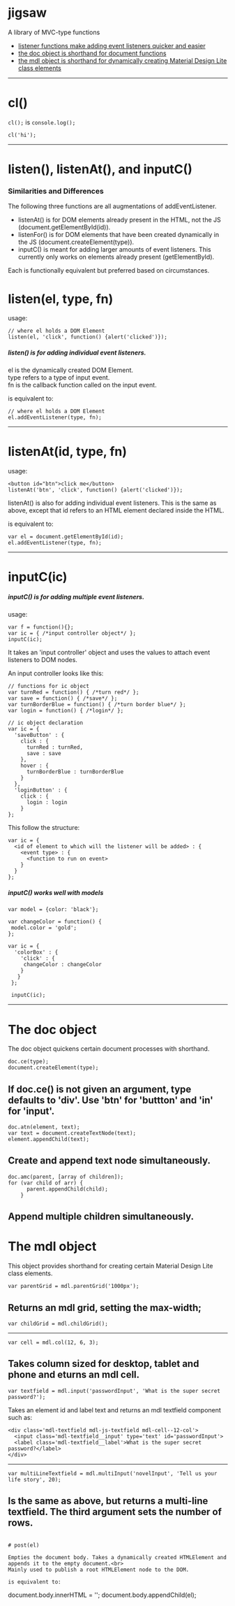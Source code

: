 # jigsaw
A library of MVC-type functions
<ul>
 <li><a href="#listen-listenat-and-inputc">listener functions make adding event listeners quicker and easier</a></li>
 <li><a href="#the-doc-object">the doc object is shorthand for document functions</a></li>
 <li><a href="#the-mdl-object">the mdl object is shorthand for dynamically creating Material Design Lite class elements</a></li>
</ul>

----
# cl()

```cl();``` is ```console.log();```

```cl('hi');```

----

<h1>listen(), listenAt(), and inputC()</h1>

<h3>Similarities and Differences </h3>

The following three functions are all augmentations of addEventListener.

 - listenAt() is for DOM elements already present in the HTML, not the JS (document.getElementById(id)).
 - listenFor() is for DOM elements that have been created dynamically in the JS (document.createElement(type)).
 - inputC() is meant for adding larger amounts of event listeners. This currently only works on elements already present (getElementById).

Each is functionally equivalent but preferred based on circumstances.

# listen(el, type, fn)

usage:

```
// where el holds a DOM Element
listen(el, 'click', function() {alert('clicked')});
```

<h5>listen() is for adding individual event listeners.<br></h5>

el is the dynamically created DOM Element.<br>
type refers to a type of input event.<br>
fn is the callback function called on the input event.<br>

is equivalent to:
```
// where el holds a DOM Element
el.addEventListener(type, fn);
```

----
# listenAt(id, type, fn) 

usage:
```
<button id="btn">click me</button>
listenAt('btn', 'click', function() {alert('clicked')});
```

listenAt() is also for adding individual event listeners. This is the same as above, except that id refers to an HTML element declared inside the HTML.

is equivalent to:

```
var el = document.getElementById(id);
el.addEventListener(type, fn);
```

----

# inputC(ic)

<h5>inputC() is for adding multiple event listeners.</h5>

usage:
```
var f = function(){};
var ic = { /*input controller object*/ };
inputC(ic);
```

It takes an 'input controller' object and uses the values to attach event listeners to DOM nodes.

An input controller looks like this:

```
// functions for ic object
var turnRed = function() { /*turn red*/ };
var save = function() { /*save*/ };
var turnBorderBlue = function() { /*turn border blue*/ };
var login = function() { /*login*/ };

// ic object declaration
var ic = {
  'saveButton' : {
    click : {
      turnRed : turnRed,
      save : save
    },
    hover : {
      turnBorderBlue : turnBorderBlue
    }
  },
  'loginButton' : {
    click : {
      login : login
    }
};
```

This follow the structure:
```
var ic = {
  <id of element to which will the listener will be added> : {
    <event type> : {
      <function to run on event>
    }
  }
};
```
<h5>inputC() works well with models</h5>

```
var model = {color: 'black'};

var changeColor = function() {
 model.color = 'gold';
};

var ic = {
  'colorBox' : {
    'click' : {
     changeColor : changeColor
    }
   } 
 };
 
 inputC(ic);
```

----

# The doc object

The doc object quickens certain document processes with shorthand.

```
doc.ce(type);
document.createElement(type);
```
If doc.ce() is not given an argument, type defaults to 'div'.
Use 'btn' for 'buttton' and 'in' for 'input'.
----
```
doc.atn(element, text);
var text = document.createTextNode(text);
element.appendChild(text);
```
Create and append text node simultaneously.
----
```
doc.amc(parent, [array of children]);
for (var child of arr) {
      parent.appendChild(child);
    }
```
Append multiple children simultaneously.
----

# The mdl object

This object provides shorthand for creating certain Material Design Lite class elements.

```
var parentGrid = mdl.parentGrid('1000px');
```
Returns an mdl grid, setting the max-width;
----
```
var childGrid = mdl.childGrid();
```
----
```
var cell = mdl.col(12, 6, 3);
```
Takes column sized for desktop, tablet and phone and eturns an mdl cell.
----
```
var textfield = mdl.input('passwordInput', 'What is the super secret password?');
```
Takes an element id and label text and returns an mdl textfield component such as:
```
<div class='mdl-textfield mdl-js-textfield mdl-cell--12-col'>
  <input class='mdl-textfield__input' type='text' id='passwordInput'>
  <label class='mdl-textfield__label'>What is the super secret password?</label>
</div>
```
----
```
var multiLineTextfield = mdl.multiInput('novelInput', 'Tell us your life story', 20);
```
Is the same as above, but returns a multi-line textfield. The third argument sets the number of rows.
----
 ```

# post(el)

Empties the document body. Takes a dynamically created HTMLElement and appends it to the empty document.<br>
Mainly used to publish a root HTMLElement node to the DOM.

is equivalent to:

```
document.body.innerHTML = '';
document.body.appendChild(el);
```
